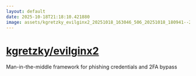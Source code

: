 ```yaml
---
layout: default
date: 2025-10-18T21:18:10.421880
image: assets/kgretzky_evilginx2_20251018_163046_506_20251018_180941--20251018T200942046--cropped.png
---
```


# [kgretzky/evilginx2](https://github.com/kgretzky/evilginx2/)

Man-in-the-middle framework for phishing credentials and 2FA bypass
